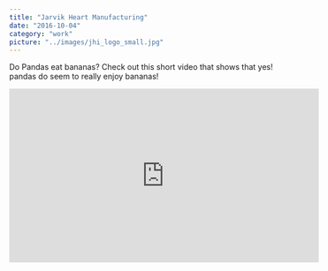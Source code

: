 ```yaml
---
title: "Jarvik Heart Manufacturing"
date: "2016-10-04"
category: "work"
picture: "../images/jhi_logo_small.jpg"
---
```


Do Pandas eat bananas? Check out this short video that shows that yes! pandas do
seem to really enjoy bananas!

<iframe width="560" height="315" src="https://www.youtube.com/embed/4SZl1r2O_bY" frameborder="0" allowfullscreen></iframe>